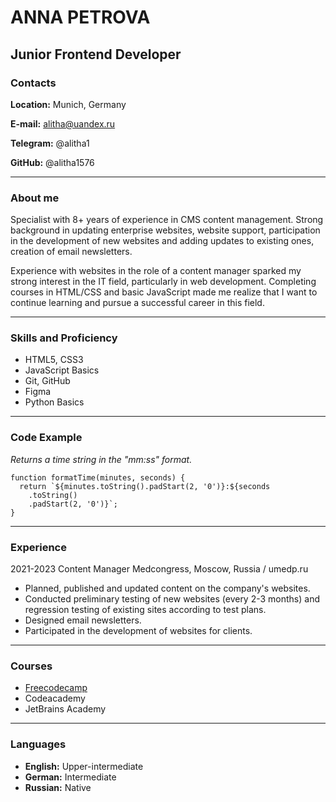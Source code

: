 # ANNA PETROVA

## Junior Frontend Developer

### Contacts

**Location:** Munich, Germany

**E-mail:** alitha@uandex.ru

**Telegram:** @alitha1

**GitHub:** @alitha1576

----

### About me

Specialist with 8+ years of experience in CMS content management. Strong background in updating enterprise websites, website support, participation in the development of new websites and adding updates to existing ones, creation of email newsletters.

Experience with websites in the role of a content manager sparked my strong interest in the IT field, particularly in web development. Completing courses in HTML/CSS and basic JavaScript made me realize that I want to continue learning and pursue a successful career in this field.

----

### Skills and Proficiency

- HTML5, CSS3
- JavaScript Basics
- Git, GitHub
- Figma
- Python Basics

----

### Code Example

*Returns a time string in the "mm:ss" format.*

```
function formatTime(minutes, seconds) {
  return `${minutes.toString().padStart(2, '0')}:${seconds
    .toString()
    .padStart(2, '0')}`;
}
```

----

### Experience

2021-2023
Content Manager
Medcongress, Moscow, Russia / umedp.ru

- Planned, published and updated content on the company's websites.
- Conducted preliminary testing of new websites (every 2-3 months) and regression testing of existing sites according to test plans.
- Designed email newsletters.
- Participated in the development of websites for clients.

----

### Courses

- [Freecodecamp](https://www.freecodecamp.org/certification/fcc8fb64635-805d-40ec-a262-1c205471e82b/responsive-web-design)
- Codeacademy
- JetBrains Academy

----

### Languages

- **English:** Upper-intermediate
- **German:** Intermediate
- **Russian:** Native